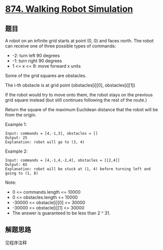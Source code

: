 # [874. Walking Robot Simulation](https://leetcode-cn.com/problems/walking-robot-simulation/)

## 题目

A robot on an infinite grid starts at point (0, 0) and faces north. The robot can receive one of three possible types of commands:

- -2: turn left 90 degrees
- -1: turn right 90 degrees
- 1 <= x <= 9: move forward x units

Some of the grid squares are obstacles.

The i-th obstacle is at grid point (obstacles[i][0], obstacles[i][1])

If the robot would try to move onto them, the robot stays on the previous grid square instead (but still continues following the rest of the route.)

Return the square of the maximum Euclidean distance that the robot will be from the origin.

Example 1:

```text
Input: commands = [4,-1,3], obstacles = []
Output: 25
Explanation: robot will go to (3, 4)
```

Example 2:

```text
Input: commands = [4,-1,4,-2,4], obstacles = [[2,4]]
Output: 65
Explanation: robot will be stuck at (1, 4) before turning left and going to (1, 8)
```

Note:

- 0 <= commands.length <= 10000
- 0 <= obstacles.length <= 10000
- -30000 <= obstacle[i][0] <= 30000
- -30000 <= obstacle[i][1] <= 30000
- The answer is guaranteed to be less than 2 ^ 31.

## 解题思路

见程序注释
